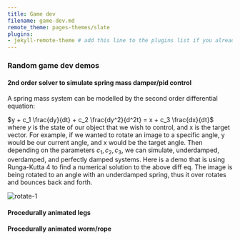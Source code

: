 ```yaml
---
title: Game dev
filename: game-dev.md
remote_theme: pages-themes/slate
plugins:
- jekyll-remote-theme # add this line to the plugins list if you already have one
---
```


### Random game dev demos

#### 2nd order solver to simulate spring mass damper/pid control

A spring mass system can be modelled by the second order differential equation:

$y + c_1 \frac{dy}{dt} + c_2 \frac{dy^2}{d^2t} = x + c_3 \frac{dx}{dt}$
where $y$ is the state of our object that we wish to control, and x is the target vector.
For example, if we wanted to rotate an image to a specific angle, y would be our current angle, and x would be the target angle.
Then depending on the parameters $c_1, c_2, c_3$, we can simulate, underdamped, overdamped, and perfectly damped systems.
Here is a demo that is using Runga-Kutta 4 to find a numerical solution to the above diff eq. The image is being rotated to an angle
with an underdamped spring, thus it over rotates and bounces back and forth.

![rotate-1](./gifs/rotate-1.gif)

#### Procedurally animated legs

#### Procedurally animated worm/rope